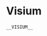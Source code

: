 # Visium

`__VISIUM__`

<!---
<gcc/config/visium/visium.h> (14.2.0)

#define TARGET_CPU_CPP_BUILTINS()			\
  do							\
    {							\
      builtin_define ("__VISIUM__");			\
      if (TARGET_MCM)					\
	builtin_define ("__VISIUM_ARCH_MCM__");		\
      if (TARGET_BMI)					\
	builtin_define ("__VISIUM_ARCH_BMI__");		\
      if (TARGET_FPU_IEEE)				\
	builtin_define ("__VISIUM_ARCH_FPU_IEEE__");	\
    }							\
  while (0)
--->
